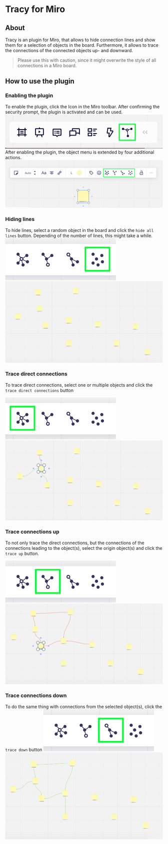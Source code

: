 # Tracy for Miro
## About
Tracy is an plugin for Miro, that allows to hide connection lines and show them for a selection of objects in the board.
Furthermore, it allows to trace the connections of the connected objects up- and downward.
> Please use this with caution, since it might overwrite the style of all connections in a Miro board.  

## How to use the plugin
### Enabling the plugin
To enable the plugin, click the Icon in the Miro toolbar. After confirming the security prompt, the plugin is activated and can be used.
![](./doc_img/ui_activate.png)
After enabling the plugin, the object menu is extended by four additional actions.
![](./doc_img/ui_init.png)

### Hiding lines
 To hide lines, select a random object in the board and click the `hide all lines` button. Depending of the number of lines, this might take a while.
![](./doc_img/ui_hide.png)
![](./doc_img/result_hide.png)

### Trace direct connections
To trace direct connections, select one or multiple objects and click the `trace direct connections` button

![](./doc_img/ui_direct.png)
![](./doc_img/result_direct.png)

### Trace connections up
To not only trace the direct connections, but the connections of the connections leading to the object(s), select the origin object(s) and click the `trace up` button. 

![](./doc_img/ui_up.png)
![](./doc_img/result_up.png)

### Trace connections down
To do the same thing with connections from the selected object(s), click the `trace down` button
![](./doc_img/ui_down.png)
![](./doc_img/result_down.png)
